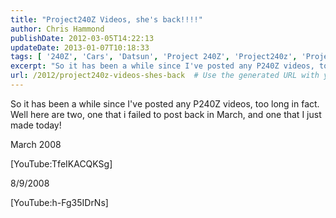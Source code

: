 ```yaml
---
title: "Project240Z Videos, she's back!!!!"
author: Chris Hammond
publishDate: 2012-03-05T14:22:13
updateDate: 2013-01-07T10:18:33
tags: [ '240Z', 'Cars', 'Datsun', 'Project 240Z', 'Project240z', 'Project240Zcom', 'Video', 'Videos' ]
excerpt: "So it has been a while since I've posted any P240Z videos, too long in fact. Well here are two, one that i failed to post back in March, and one that I just made today!"
url: /2012/project240z-videos-shes-back  # Use the generated URL with year
---
```

<p>So it has been a while since I've posted any P240Z videos, too long in fact. Well here are two, one that i failed to post back in March, and one that I just made today!</p> <p>March 2008</p> <p>[YouTube:TfeIKACQKSg]</p> <p>8/9/2008</p> <p>[YouTube:h-Fg35IDrNs]</p>
